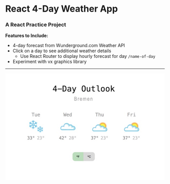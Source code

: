 # React 4-Day Weather App

### A React Practice Project

**Features to Include:**

* 4-day forecast from Wunderground.com Weather API
* Click on a day to see additional weather details
  * Use React Router to display hourly forecast for day `/name-of-day`
* Experiment with vx graphics library

---

![React Weather App](https://github.com/MichaelKeithM/images/blob/master/react-weather-app2.jpg)
